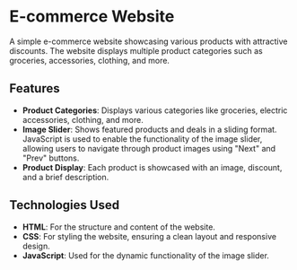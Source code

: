 # E-commerce Website

A simple e-commerce website showcasing various products with attractive discounts. The website displays multiple product categories such as groceries, accessories, clothing, and more.

## Features

- **Product Categories**: Displays various categories like groceries, electric accessories, clothing, and more.
- **Image Slider**: Shows featured products and deals in a sliding format. JavaScript is used to enable the functionality of the image slider, allowing users to navigate through product images using "Next" and "Prev" buttons.
- **Product Display**: Each product is showcased with an image, discount, and a brief description.

## Technologies Used

- **HTML**: For the structure and content of the website.
- **CSS**: For styling the website, ensuring a clean layout and responsive design.
- **JavaScript**: Used for the dynamic functionality of the image slider.
